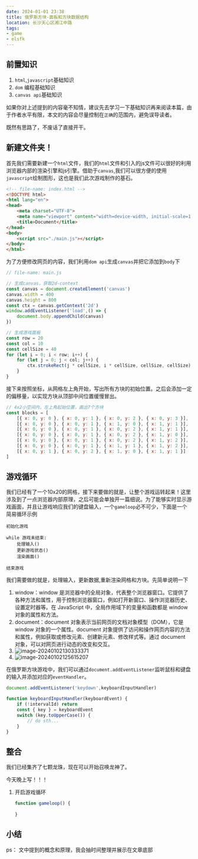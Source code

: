```yaml
---
date: 2024-01-01 23:38
title: 俄罗斯方块-面板和方块数据结构
location: 长沙天心区湘江中路
tags:
- game
- elsfk
---
```

## 前置知识
1. `html`,`javascript`基础知识
2. `dom` 编程基础知识
3. `canvas api`基础知识  

如果你对上述提到的内容毫不知情，建议先去学习一下基础知识再来阅读本篇，由于作者水平有限，本文的内容会尽量控制在`正确`的范围内，避免误导读者。

既然有思路了，不废话了直接开干。

## 新建文件夹！
首先我们需要新建一个`html`文件，我们的`html`文件和引入的js文件可以很好的利用浏览器内部的渲染引擎和js引擎。借助于`canvas`,我们可以很方便的使用`javascript`绘制图形，这也是我们此次游戏制作的基石。
```html
<!-- file-name: index.html -->
<!DOCTYPE html>
<html lang="en">
<head>
    <meta charset="UTF-8">
    <meta name="viewport" content="width=device-width, initial-scale=1.0">
    <title>Document</title>
</head>
<body>
    <script src="./main.js"></script>
</body>
</html>
```
为了方便修改网页的内容，我们利用`dom api`生成`canvas`并把它添加到`body`下
```javascript
// file-name: main.js

// 生成canvas，获取2d-context
const canvas = document.createElement('canvas')
canvas.width = 400
canvas.height = 800
const ctx = canvas.getContext('2d')
window.addEventListener('load',() => {
    document.body.appendChild(canvas)
})

// 生成游戏面板
const row = 20
const col = 10
const cellSize = 40
for (let i = 0; i < row; i++) {
    for (let j = 0; j < col; j++) {
        ctx.strokeRect(j * cellSize, i * cellSize, cellSize, cellSize)
    }
}
```
接下来按照坐标，从网格左上角开始，写出所有方块的初始位置。之后会添加一定的偏移量，以实现方块从顶部中间位置缓慢冒出。
```javascript
// 4x2小空间内，左上角起始位置，画出7个方块
const blocks = [
    [{ x: 0, y: 0 }, { x: 0, y: 1 }, { x: 0, y: 2 }, { x: 0, y: 3 }],
    [{ x: 0, y: 0 }, { x: 0, y: 1 }, { x: 1, y: 0 }, { x: 1, y: 1 }],
    [{ x: 0, y: 0 }, { x: 0, y: 1 }, { x: 0, y: 2 }, { x: 1, y: 1 }],
    [{ x: 0, y: 0 }, { x: 0, y: 1 }, { x: 0, y: 2 }, { x: 1, y: 0 }],
    [{ x: 0, y: 0 }, { x: 0, y: 1 }, { x: 0, y: 2 }, { x: 1, y: 2 }],
    [{ x: 0, y: 0 }, { x: 0, y: 1 }, { x: 1, y: 1 }, { x: 1, y: 2 }],
    [{ x: 0, y: 1 }, { x: 0, y: 2 }, { x: 1, y: 0 }, { x: 1, y: 1 }]
]

```
## 游戏循环

我们已经有了一个10x20的网格，接下来要做的就是，让整个游戏运转起来！这里涉及到了一点浏览器内部原理，之后可能会单独开一篇细说。为了能够实时显示游戏画面，并且让游戏响应我们的键盘输入，一个`gameloop`必不可少，下面是一个简易循环示例

```
初始化游戏

while 游戏未结束:
    处理输入()
    更新游戏状态()
    渲染画面()

结束游戏

```
我们需要做的就是，处理输入，更新数据,重新渲染网格和方块。先简单说明一下
1. window：window 是浏览器中的全局对象，代表整个浏览器窗口。它提供了各种方法和属性，用于控制浏览器窗口，例如打开新窗口、操作浏览器历史、设置定时器等。在 JavaScript 中，全局作用域下的变量和函数都是 window 对象的属性和方法。
2. document：document 对象表示当前网页的文档对象模型（DOM），它是 window 对象的一个属性。document 对象提供了访问和操作网页内容的方法和属性，例如获取或修改元素、创建新元素、修改样式等。通过 document 对象，可以对网页进行动态的改变和交互。
3. ![image-20240102130333371](https://s2.loli.net/2024/01/02/G5f63rhwWHg9VFu.png)
4. ![image-20240102125615207](https://s2.loli.net/2024/01/02/Z6GSMjhs9ixzotY.png)



在俄罗斯方块游戏中，我们可以通过`document.addEventListener`监听鼠标和键盘的输入并添加对应的`eventHandler`。

```javascript
document.addEventListener('keydown',keyboardInputHandler)

function keyboardInputHandler(keyboardEvent) {
    if (!intervalId) return
    const { key } = keyboardEvent
    switch (key.toUpperCase()) {
		// do sth...
    }
}

```

## 整合

我们已经集齐了七颗龙珠，现在可以开始召唤龙神了。

今天晚上写！！！

1. 开启游戏循环

   ```javascript
   function gameloop() {
    
   }
   ```

   

## 小结

ps： 文中提到的概念和原理，我会抽时间整理并展示在文章底部
